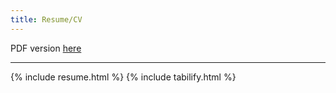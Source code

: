 ```yaml
---
title: Resume/CV
---
```

<p class="lead">
PDF version <a href="assets/resume.pdf" target="_blank">here</a>
</p>
<hr>
{% include resume.html %}
{% include tabilify.html %}
